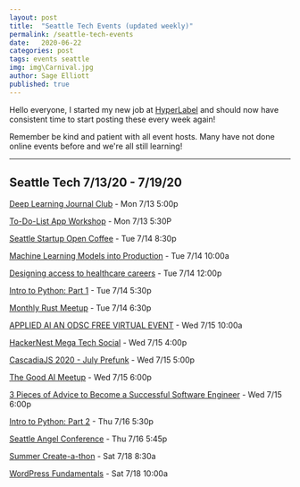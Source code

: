 ```yaml
---
layout: post
title:  "Seattle Tech Events (updated weekly)"
permalink: /seattle-tech-events
date:   2020-06-22
categories: post
tags: events seattle
img: img\Carnival.jpg
author: Sage Elliott
published: true
---
```


Hello everyone, I started my new job at [HyperLabel](https://hyperlabel.com/)
and should now have consistent time to start posting these every week again!

Remember be kind and patient with all event hosts. Many have not done online events before and we're all still learning!

------- 

## Seattle Tech 7/13/20 - 7/19/20

[Deep Learning Journal Club](https://www.meetup.com/Seattle-WiDS-Meetup/events/mvljtrybckbrb/) - Mon 7/13 5:00p

[To-Do-List App Workshop](https://www.meetup.com/Learn-Code-Seattle/events/271759955/) - Mon 7/13 5:30P

[Seattle Startup Open Coffee](https://www.meetup.com/Seattle-Startups-Open-Coffee/events/rbmpqrybckbsb/) - Tue 7/14 8:30p

[Machine Learning Models into Production](https://aiplus.odsc.com/courses/putting-machine-learning-models-into-production-on-mpp-platforms) - Tue 7/14 10:00a

[Designing access to healthcare careers](https://www.meetup.com/Design-for-Healthcare/events/271428532/) - Tue 7/14 12:00p

[Intro to Python: Part 1](https://www.meetup.com/Learn-Code-Seattle/events/271314039/) - Tue 7/14 5:30p

[Monthly Rust Meetup](https://www.meetup.com/Seattle-Rust-Meetup/events/gskksrybckbsb/) - Tue 7/14 6:30p

[APPLIED AI AN ODSC FREE VIRTUAL EVENT](https://www.meetup.com/data-science-ODSC-Seattle/events/271209275/) - Wed 7/15 10:00a

[HackerNest Mega Tech Social](https://www.meetup.com/HackerNestSEA/events/271620881/) - Wed 7/15 4:00p

[CascadiaJS 2020 - July Prefunk](https://www.meetup.com/seattlejs/events/271757784/) - Wed 7/15 5:00p

[The Good AI Meetup](https://www.meetup.com/TheGoodAI/events/267700556/) - Wed 7/15 6:00p

[3 Pieces of Advice to Become a Successful Software Engineer](https://www.meetup.com/NewTechSeattle/events/271210974/) - Wed 7/15 6:00p

[Intro to Python: Part 2](https://www.meetup.com/Learn-Code-Seattle/events/271315121/) - Thu 7/16 5:30p

[Seattle Angel Conference](https://www.meetup.com/Lean-Startup-Seattle/events/mtcwlrybckblb/) - Thu 7/16 5:45p

[Summer Create-a-thon](https://www.meetup.com/openseattle/events/271532939/) - Sat 7/18 8:30a

[WordPress Fundamentals](https://www.meetup.com/SeattleWordPressMeetup/events/jdfqtrybckbxb/) - Sat 7/18 10:00a
